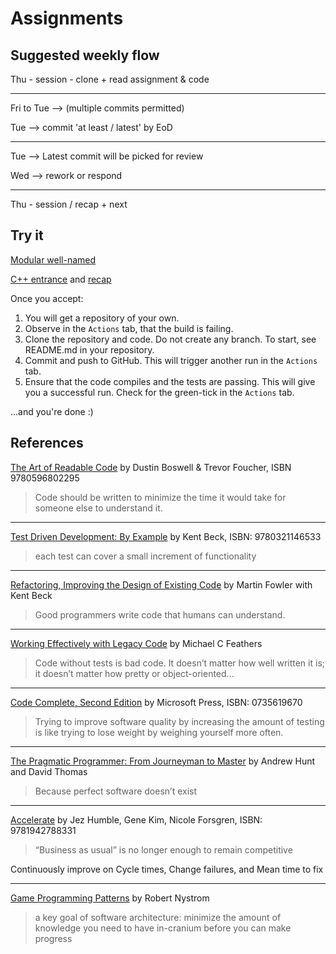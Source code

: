 # Assignments

## Suggested weekly flow

Thu - session - clone + read assignment & code

---

Fri to Tue --> (multiple commits permitted)

Tue --> commit 'at least / latest' by EoD

---

Tue --> Latest commit will be picked for review

Wed --> rework or respond

---

Thu - session / recap + next

## Try it

[Modular well-named](small.md)

[C++ entrance](https://classroom.github.com/a/B099OgVp) and [recap](spring-recap.md)

Once you accept:

1. You will get a repository of your own. 
1. Observe in the `Actions` tab, that the build is failing.
1. Clone the repository and code. Do not create any branch. To start, see README.md in your repository.
1. Commit and push to GitHub. This will trigger another run in the `Actions` tab.
1. Ensure that the code compiles and the tests are passing. This will give you a successful run. Check for the green-tick in the `Actions` tab.

...and you're done :)

## References

[The Art of Readable Code](https://www.oreilly.com/library/view/the-art-of/9781449318482/) by Dustin Boswell & Trevor Foucher, ISBN 9780596802295

>Code should be written to minimize the time it would take for someone else to understand it.

---
[Test Driven Development: By Example](https://www.oreilly.com/library/view/test-driven-development/0321146530/)
by Kent Beck, ISBN: 9780321146533

>each test can cover a small increment of functionality

---
[Refactoring, Improving the Design of Existing Code](https://martinfowler.com/books/refactoring.html) by Martin Fowler with Kent Beck

>Good programmers write code that humans can understand.

---
[Working Effectively with Legacy Code](https://www.oreilly.com/library/view/working-effectively-with/0131177052/) by Michael C Feathers

>Code without tests is bad code. It doesn’t matter how well written it is; it doesn’t matter how pretty or object-oriented...

---
[Code Complete, Second Edition](https://www.oreilly.com/library/view/code-complete-second/0735619670/) by Microsoft Press,
ISBN: 0735619670

>Trying to improve software quality by increasing the amount of testing is like trying to lose weight by weighing yourself more often.

---
[The Pragmatic Programmer: From Journeyman to Master](https://www.oreilly.com/library/view/the-pragmatic-programmer/020161622X/)
by Andrew Hunt and David Thomas

>Because perfect software doesn’t exist

---
[Accelerate](https://www.oreilly.com/library/view/accelerate/9781457191435/)
by Jez Humble, Gene Kim, Nicole Forsgren,
ISBN: 9781942788331

>“Business as usual” is no longer enough to remain competitive

Continuously improve on Cycle times, Change failures, and Mean time to fix

---
[Game Programming Patterns](https://gameprogrammingpatterns.com/)
by Robert Nystrom

>a key goal of software architecture: minimize the amount of knowledge you need
to have in-cranium before you can make progress
